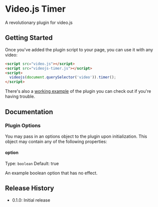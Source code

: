 # Video.js Timer

A revolutionary plugin for video.js

## Getting Started

Once you've added the plugin script to your page, you can use it with any video:

```html
<script src="video.js"></script>
<script src="videojs-timer.js"></script>
<script>
  videojs(document.querySelector('video')).timer();
</script>
```

There's also a [working example](example.html) of the plugin you can check out if you're having trouble.

## Documentation
### Plugin Options

You may pass in an options object to the plugin upon initialization. This
object may contain any of the following properties:

#### option
Type: `boolean`
Default: true

An example boolean option that has no effect.

## Release History

 - 0.1.0: Initial release
